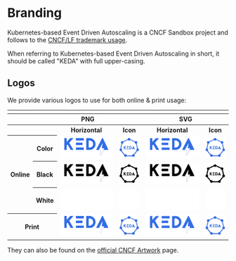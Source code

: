 # Branding

Kubernetes-based Event Driven Autoscaling is a CNCF Sandbox project and follows to the [CNCF/LF trademark usage](https://www.linuxfoundation.org/trademark-usage/).

When referring to Kubernetes-based Event Driven Autoscaling in short, it should be called "KEDA" with full upper-casing.

## Logos

We provide various logos to use for both online & print usage:

<table>
    <tr>
        <th colspan="7"></th>
    </tr>
    <tr>
        <th></th>
        <th colspan="3">PNG</th>
        <th colspan="3">SVG</th>
    </tr>
    <tr>
        <th></th>
        <th></th>
        <th>Horizontal</th>
        <th>Icon</th>
        <th>Horizontal</th>
        <th>Icon</th>
    </tr>
    <tr>
        <th rowspan="3">Online</th>
        <th>Color</th>
        <td><img src="./logos/keda-word-colour.png" width="200"></td>
        <td><img src="./logos/keda-icon-colour.png" width="75"></td>
        <td><img src="./logos/keda-word-colour.svg" width="200"></td>
        <td><img src="./logos/keda-icon-colour.svg" width="75"></td>
    </tr>
    <tr>
        <th>Black</th>
        <td><img src="./logos/keda-word-black.png" width="200"></td>
        <td><img src="./logos/keda-icon-black.png" width="75"></td>
        <td><img src="./logos/keda-word-black.svg" width="200"></td>
        <td><img src="./logos/keda-icon-black.svg" width="75"></td>
    </tr>
    <tr>
        <th>White</th>
        <td><img src="./logos/keda-word-white.png" width="200"></td>
        <td><img src="./logos/keda-icon-white.png" width="75"></td>
        <td><img src="./logos/keda-word-white.svg" width="200"></td>
        <td><img src="./logos/keda-icon-white.svg" width="75"></td>
    </tr>
    <tr>
        <th colspan="2">Print</th>
        <td><img src="./logos/keda-word-print.png" width="200"></td>
        <td><img src="./logos/keda-icon-print.png" width="75"></td>
        <td><img src="./logos/keda-word-print.svg" width="200"></td>
        <td><img src="./logos/keda-icon-print.svg" width="75"></td>
    </tr>
    </table>

 They can also be found on the [official CNCF Artwork](https://github.com/cncf/artwork/blob/master/examples/sandbox.md#keda-logos) page.
